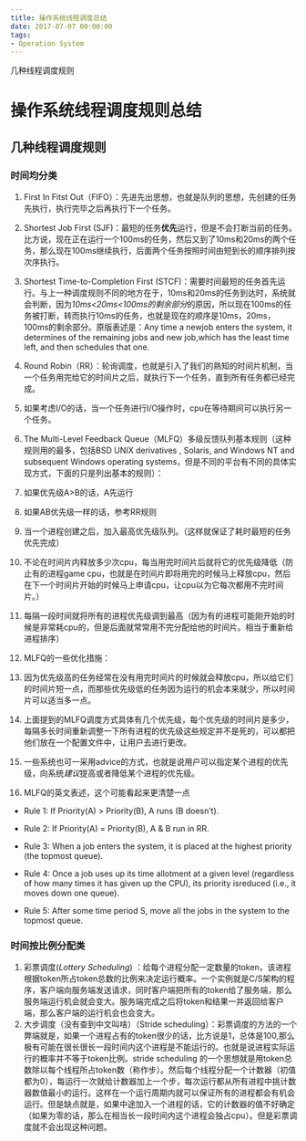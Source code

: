 ```yaml
---
title: 操作系统线程调度总结
date: 2017-07-07 00:00:00
tags:
- Operation System
---
```


几种线程调度规则
<!--more-->

# 操作系统线程调度规则总结

## 几种线程调度规则

### 时间均分类

1. First In Fitst Out（FIFO）：先进先出思想，也就是队列的思想，先创建的任务先执行，执行完毕之后再执行下一个任务。
2. Shortest Job First (SJF)：最短的任务**优先**运行，但是不会打断当前的任务。比方说，现在正在运行一个100ms的任务，然后又到了10ms和20ms的两个任务，那么现在100ms继续执行，后面两个任务按照时间由短到长的顺序排列按次序执行。
3. Shortest Time-to-Completion First (STCF)：需要时间最短的任务首先运行。与上一种调度规则不同的地方在于，10ms和20ms的任务到达时，系统就会判断，因为*10ms<20ms<100ms的剩余部分*的原因，所以现在100ms的任务被打断，转而执行10ms的任务，也就是现在的顺序是10ms，20ms，100ms的剩余部分。原版表述是：Any time a newjob enters the system, it determines of the remaining jobs and new job,which has the least time left, and then schedules that one.
4. Round Robin（RR）：轮询调度，也就是引入了我们的熟知的时间片机制，当一个任务用完给它的时间片之后，就执行下一个任务，直到所有任务都已经完成。
5. 如果考虑I/O的话，当一个任务进行I/O操作时，cpu在等待期间可以执行另一个任务。
6. The Multi-Level Feedback Queue（MLFQ）多级反馈队列基本规则（这种规则用的最多，包括BSD UNIX derivatives , Solaris, and Windows NT and subsequent Windows operating systems，但是不同的平台有不同的具体实现方式，下面的只是列出基本的规则）：
1. 如果优先级A>B的话，A先运行
2. 如果AB优先级一样的话，参考RR规则
3. 当一个进程创建之后，加入最高优先级队列。（这样就保证了耗时最短的任务优先完成）
4. 不论在时间片内释放多少次cpu，每当用完时间片后就将它的优先级降低（防止有的进程game cpu，也就是在时间片即将用完的时候马上释放cpu，然后在下一个时间片开始的时候马上申请cpu，让cpu以为它每次都用不完时间片。）
5. 每隔一段时间就将所有的进程优先级调到最高（因为有的进程可能刚开始的时候是非常耗cpu的，但是后面就常常用不完分配给他的时间片。相当于重新给进程排序）

7. MLFQ的一些优化措施：
1. 因为优先级高的任务经常在没有用完时间片的时候就会释放cpu，所以给它们的时间片短一点，而那些优先级低的任务因为运行的机会本来就少，所以时间片可以适当多一点。
2. 上面提到的MLFQ调度方式具体有几个优先级，每个优先级的时间片是多少，每隔多长时间重新调整一下所有进程的优先级这些规定并不是死的，可以都把他们放在一个配置文件中，让用户去进行更改。
3. 一些系统也可一采用advice的方式，也就是说用户可以指定某个进程的优先级，向系统*建议*提高或者降低某个进程的优先级。

8. MLFQ的英文表述，这个可能看起来更清楚一点
- Rule 1: If Priority(A) > Priority(B), A runs (B doesn’t).

- Rule 2: If Priority(A) = Priority(B), A & B run in RR.
- Rule 3: When a job enters the system, it is placed at the highest priority (the topmost queue).
- Rule 4: Once a job uses up its time allotment at a given level (regardless of how many times it has given up the CPU), its priority isreduced (i.e., it moves down one queue).
- Rule 5: After some time period S, move all the jobs in the system to the topmost queue.

### 时间按比例分配类

1. 彩票调度(*Lottery* *Scheduling*) ：给每个进程分配一定数量的token，该进程根据token所占token总数的比例来决定运行概率。一个实例就是C/S架构的程序，客户端向服务端发送请求，同时客户端把所有的token给了服务端，那么服务端运行机会就会变大。服务端完成之后将token和结果一并返回给客户端，那么客户端的运行机会也会变大。
2. 大步调度（没有查到中文叫啥）（Stride scheduling）：彩票调度的方法的一个弊端就是，如果一个进程占有的token很少的话，比方说是1，总体是100,那么极有可能在很长很长一段时间内这个进程是不能运行的。也就是说进程实际运行的概率并不等于token比例。stride scheduling 的一个思想就是用token总数除以每个线程所占token数（称作步）。然后每个线程分配一个计数器（初值都为0），每运行一次就给计数器加上一个步，每次运行都从所有进程中挑计数器数值最小的运行。这样在一个运行周期内就可以保证所有的进程都会有机会运行。但是缺点就是，如果中途加入一个进程的话，它的计数器的值不好确定（如果为零的话，那么在相当长一段时间内这个进程会独占cpu）。但是彩票调度就不会出现这种问题。 
